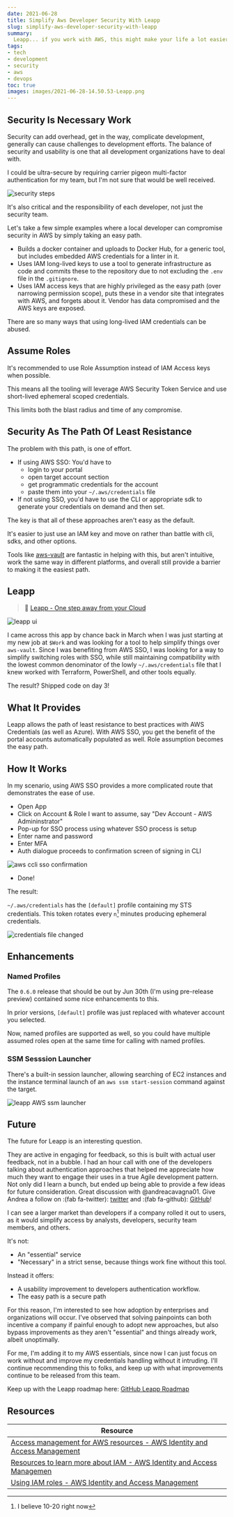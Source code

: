 ```yaml
---
date: 2021-06-28
title: Simplify Aws Developer Security With Leapp
slug: simplify-aws-developer-security-with-leapp
summary:
  Leapp... if you work with AWS, this might make your life a lot easier and make the easy path the secure path with AWS credential handling on your local system.
tags:
- tech
- development
- security
- aws
- devops
toc: true
images: images/2021-06-28-14.50.53-Leapp.png
---
```


## Security Is Necessary Work

Security can add overhead, get in the way, complicate development, generally can cause challenges to development efforts.
The balance of security and usability is one that all development organizations have to deal with.

I could be ultra-secure by requiring carrier pigeon multi-factor authentication for my team, but I'm not sure that would be well received.

![security steps](images/2021-06-28-1615-diagram-security-steps.png "security steps can be painful")

It's also critical and the responsibility of each developer, not just the security team.

Let's take a few simple examples where a local developer can compromise security in AWS by simply taking an easy path.

- Builds a docker container and uploads to Docker Hub, for a generic tool, but includes embedded AWS credentials for a linter in it.
- Uses IAM long-lived keys to use a tool to generate infrastructure as code and commits these to the repository due to not excluding the `.env` file in the `.gitignore`.
- Uses IAM access keys that are highly privileged as the easy path (over narrowing permission scope), puts these in a vendor site that integrates with AWS, and forgets about it.
Vendor has data compromised and the AWS keys are exposed.

There are so many ways that using long-lived IAM credentials can be abused.

## Assume Roles

It's recommended to use Role Assumption instead of IAM Access keys when possible.

This means all the tooling will leverage AWS Security Token Service and use short-lived ephemeral scoped credentials.

This limits both the blast radius and time of any compromise.

## Security As The Path Of Least Resistance

The problem with this path, is one of effort.

- If using AWS SSO: You'd have to
    - login to your portal
    - open target account section
    - get programmatic credentials for the account
    - paste them into your `~/.aws/credentials` file
- If not using SSO, you'd have to use the CLI or appropriate sdk to generate your credentials on demand and then set.

The key is that all of these approaches aren't easy as the default.

It's easier to just use an IAM key and move on rather than battle with cli, sdks, and other options.

Tools like [aws-vault](https://github.com/99designs/aws-vault) are fantastic in helping with this, but aren't intuitive, work the same way in different platforms, and overall still provide a barrier to making it the easiest path.

## Leapp

> 🚀 [Leapp - One step away from your Cloud](https://bit.ly/3A8hosQ)

![leapp ui](images/2021-06-28-14.50.53-Leapp.png "leapp ui")

I came across this app by chance back in March when I was just starting at my new job at `$Work` and was looking for a tool to help simplify things over `aws-vault`.
Since I was benefiting from AWS SSO, I was looking for a way to simplify switching roles with SSO, while still maintaining compatibility with the lowest common denominator of the lowly `~/.aws/credentials` file that I knew worked with Terraform, PowerShell, and other tools equally.

The result? Shipped code on day 3!

## What It Provides

Leapp allows the path of least resistance to best practices with AWS Credentials (as well as Azure).
With AWS SSO, you get the benefit of the portal accounts automatically populated as well. Role assumption becomes the easy path.

## How It Works

In my scenario, using AWS SSO provides a more complicated route that demonstrates the ease of use.

- Open App
- Click on Account & Role I want to assume, say "Dev Account - AWS Admininstrator"
- Pop-up for SSO process using whatever SSO process is setup
- Enter name and password
- Enter MFA
- Auth dialogue proceeds to confirmation screen of signing in CLI

![aws ccli sso confirmation](images/2021-06-28-15.42.50-Leapp-sso-cli.png "aws-cli-sso-confirmation")

- Done!

The result:

`~/.aws/credentials` has the `[default]` profile containing my STS credentials. This token rotates every `n`[^session-time] minutes producing ephemeral credentials.

![credentials file changed](images/2021-06-28-15.44.09-Code.png "credentials file changed")

## Enhancements

### Named Profiles

The `0.6.0` release that should be out by Jun 30th (I'm using pre-release preview) contained some nice enhancements to this.

In prior versions, `[default]` profile was just replaced with whatever account you selected.

Now, named profiles are supported as well, so you could have multiple assumed roles open at the same time for calling with named profiles.

### SSM Sesssion Launcher

There's a built-in session launcher, allowing searching of EC2 instances and the instance terminal launch of an `aws ssm start-session` command against the target.

![leapp AWS ssm launcher](images/2021-06-28-15.49.14-Leapp-ssm-launcher.png "leapp aws ssm launcher")

## Future

The future for Leapp is an interesting question.

They are active in engaging for feedback, so this is built with actual user feedback, not in a bubble.
I had an hour call with one of the developers talking about authentication approaches that helped me appreciate how much they want to engage their uses in a true Agile development pattern.
Not only did I learn a bunch, but ended up being able to provide a few ideas for future consideration.
Great discussion with @andreacavagna01.
Give Andrea a follow on :(fab fa-twitter): [twitter](https://twitter.com/a_cava94) and :(fab fa-github): [GitHub](https://github.com/andreacavagna01)!

I can see a larger market than developers if a company rolled it out to users, as it would simplify access by analysts, developers, security team members, and others.

It's not:

- An "essential" service
- "Necessary" in a strict sense, because things work fine without this tool.

Instead it offers:

- A usability improvement to developers authentication workflow.
- The easy path is a secure path

For this reason, I'm interested to see how adoption by enterprises and organizations will occur.
I've observed that solving painpoints can both incentive a company if painful enough to adopt new approaches, but also bypass improvements as they aren't "essential" and things already work, albeit unoptimally.

For me, I'm adding it to my AWS essentials, since now I can just focus on work without and improve my credentials handling without it intruding.
I'll continue recommending this to folks, and keep up with what improvements continue to be released from this team.

Keep up with the Leapp roadmap here: [GitHub Leapp Roadmap](https://github.com/Noovolari/leapp/projects)

## Resources

| Resource                                                                                                                                                            |
| ------------------------------------------------------------------------------------------------------------------------------------------------------------------- |
| [Access management for AWS resources - AWS Identity and Access Management](https://docs.aws.amazon.com/IAM/latest/UserGuide/access.html)                            |
| [Resources to learn more about IAM - AWS Identity and Access Managemen](https://docs.aws.amazon.com/IAM/latest/UserGuide/resources.html#resources-general-security) |
| [Using IAM roles - AWS Identity and Access Management](https://docs.aws.amazon.com/IAM/latest/UserGuide/id_roles_use.html)                                          |

[^session-time]: I believe 10-20 right now
